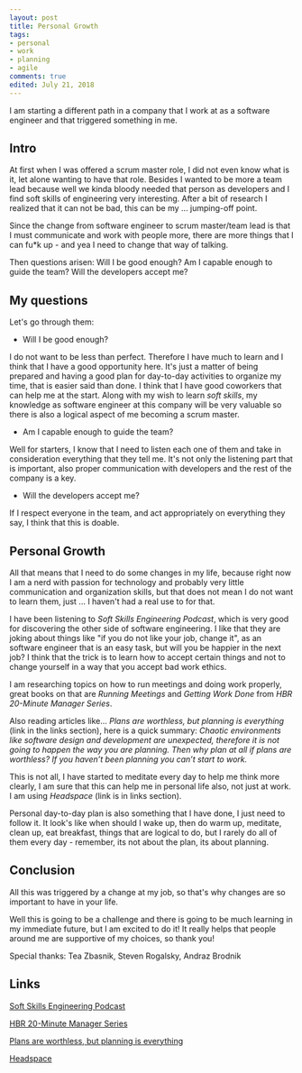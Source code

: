 ```yaml
---
layout: post
title: Personal Growth
tags:
- personal
- work
- planning
- agile
comments: true
edited: July 21, 2018
---
```



I am starting a different path in a company that I work at as a software engineer and that triggered something in me.


## Intro

At first when I was offered a scrum master role, I did not even know what is it, let alone wanting to have that role. Besides I wanted to be more a team lead because well we kinda bloody needed that person as developers and I find soft skills of engineering very interesting. After a bit of research I realized that it can not be bad, this can be my ... jumping-off point.

Since the change from software engineer to scrum master/team lead is that I must communicate and work with people more, there are more things that I can fu*k up - and yea I need to change that way of talking.

Then questions arisen: Will I be good enough? Am I capable enough to guide the team? Will the developers accept me?


## My questions

Let's go through them:

 - Will I be good enough?

I do not want to be less than perfect. Therefore I have much to learn and I think that I have a good opportunity here. It's just a matter of being prepared and having a good plan for day-to-day activities to organize my time, that is easier said than done. I think that I have good coworkers that can help me at the start.
Along with my wish to learn *soft skills*, my knowledge as software engineer at this company will be very valuable so there is also a logical aspect of me becoming a scrum master.

 - Am I capable enough to guide the team?
 
Well for starters, I know that I need to listen each one of them and take in consideration everything that they tell me. It's not only the listening part that is important, also proper communication with developers and the rest of the company is a key.

 - Will the developers accept me?

If I respect everyone in the team, and act appropriately on everything they say, I think that this is doable.


## Personal Growth

All that means that I need to do some changes in my life, because right now I am a nerd with passion for technology and probably very little communication and organization skills, but that does not mean I do not want to learn them, just ... I haven't had a real use to for that.

I have been listening to *Soft Skills Engineering Podcast*, which is very good for discovering the other side of software engineering.
I like that they are joking about things like "if you do not like your job, change it", as an software engineer that is an easy task, but will you be happier in the next job?
I think that the trick is to learn how to accept certain things and not to change yourself in a way that you accept bad work ethics.

I am researching topics on how to run meetings and doing work properly, great books on that are *Running Meetings* and *Getting Work Done* from *HBR 20-Minute Manager Series*.

Also reading articles like... *Plans are worthless, but planning is everything* (link in the links section), here is a quick summary:
*Chaotic environments like software design and development are unexpected, therefore it is not going to happen the way you are planning. Then why plan at all if plans are worthless? If you haven’t been planning you can’t start to work.*

This is not all, I have started to meditate every day to help me think more clearly, I am sure that this can help me in personal life also, not just at work. I am using *Headspace* (link is in links section).

Personal day-to-day plan is also something that I have done, I just need to follow it.
It look's like when should I wake up, then do warm up, meditate, clean up, eat breakfast, things that are logical to do, but I rarely do all of them every day - remember, its not about the plan, its about planning.


## Conclusion

All this was triggered by a change at my job, so that's why changes are so important to have in your life.

Well this is going to be a challenge and there is going to be much learning in my immediate future, but I am excited to do it! It really helps that people around me are supportive of my choices, so thank you!

Special thanks: Tea Zbasnik, Steven Rogalsky, Andraz Brodnik


## Links

[Soft Skills Engineering Podcast](https://softskills.audio/)

[HBR 20-Minute Manager Series](https://hbr.org/product/hbr-20-minute-manager-boxed-set-10-books-hbr-20-minute-manager-series/15002-PBK-ENG)

[Plans are worthless, but planning is everything](https://medium.com/@dlog/plans-are-worthless-but-planning-is-everything-94cb82c889ab)

[Headspace](https://www.headspace.com/)
